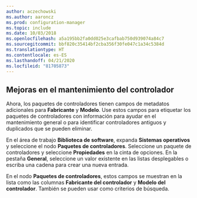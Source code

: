 ```yaml
---
author: aczechowski
ms.author: aaroncz
ms.prod: configuration-manager
ms.topic: include
ms.date: 10/03/2018
ms.openlocfilehash: a5a195bb2fa0dd025e3cafbab750d939074a84c7
ms.sourcegitcommit: bbf820c35414bf2cba356f30fe047c1a34c5384d
ms.translationtype: HT
ms.contentlocale: es-ES
ms.lasthandoff: 04/21/2020
ms.locfileid: "81705873"
---
```

## <a name="improvements-to-driver-maintenance"></a><a name="bkmk_drivers"></a> Mejoras en el mantenimiento del controlador
<!--1358270-->

Ahora, los paquetes de controladores tienen campos de metadatos adicionales para **Fabricante** y **Modelo**. Use estos campos para etiquetar los paquetes de controladores con información para ayudar en el mantenimiento general o para identificar controladores antiguos y duplicados que se pueden eliminar.

En el área de trabajo **Biblioteca de software**, expanda **Sistemas operativos** y seleccione el nodo **Paquetes de controladores**. Seleccione un paquete de controladores y seleccione **Propiedades** en la cinta de opciones. En la pestaña **General**, seleccione un valor existente en las listas desplegables o escriba una cadena para crear una nueva entrada. 

En el nodo **Paquetes de controladores**, estos campos se muestran en la lista como las columnas **Fabricante del controlador** y **Modelo del controlador**. También se pueden usar como criterios de búsqueda. 


